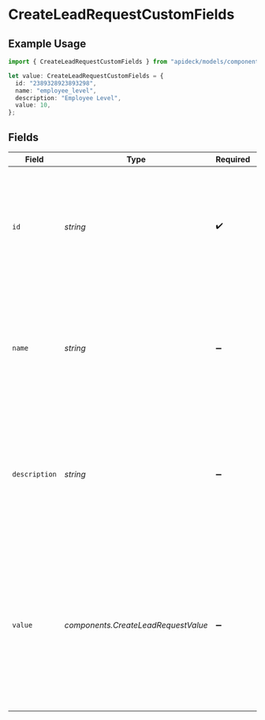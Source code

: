 # CreateLeadRequestCustomFields

## Example Usage

```typescript
import { CreateLeadRequestCustomFields } from "apideck/models/components";

let value: CreateLeadRequestCustomFields = {
  id: "2389328923893298",
  name: "employee_level",
  description: "Employee Level",
  value: 10,
};
```

## Fields

| Field                                                                                                                                                                                                                                                                                                          | Type                                                                                                                                                                                                                                                                                                           | Required                                                                                                                                                                                                                                                                                                       | Description                                                                                                                                                                                                                                                                                                    | Example                                                                                                                                                                                                                                                                                                        |
| -------------------------------------------------------------------------------------------------------------------------------------------------------------------------------------------------------------------------------------------------------------------------------------------------------------- | -------------------------------------------------------------------------------------------------------------------------------------------------------------------------------------------------------------------------------------------------------------------------------------------------------------- | -------------------------------------------------------------------------------------------------------------------------------------------------------------------------------------------------------------------------------------------------------------------------------------------------------------- | -------------------------------------------------------------------------------------------------------------------------------------------------------------------------------------------------------------------------------------------------------------------------------------------------------------- | -------------------------------------------------------------------------------------------------------------------------------------------------------------------------------------------------------------------------------------------------------------------------------------------------------------- |
| `id`                                                                                                                                                                                                                                                                                                           | *string*                                                                                                                                                                                                                                                                                                       | :heavy_check_mark:                                                                                                                                                                                                                                                                                             | A mandatory unique identifier for each custom field, ensuring that each field can be distinctly referenced and managed. This ID is crucial for updating or retrieving specific custom field data.                                                                                                              | 2389328923893298                                                                                                                                                                                                                                                                                               |
| `name`                                                                                                                                                                                                                                                                                                         | *string*                                                                                                                                                                                                                                                                                                       | :heavy_minus_sign:                                                                                                                                                                                                                                                                                             | The name assigned to the custom field, which provides a human-readable label for the data it represents. This name is optional but recommended for clarity and ease of use when managing custom fields.                                                                                                        | employee_level                                                                                                                                                                                                                                                                                                 |
| `description`                                                                                                                                                                                                                                                                                                  | *string*                                                                                                                                                                                                                                                                                                       | :heavy_minus_sign:                                                                                                                                                                                                                                                                                             | Additional information or context about the custom field, aiding in understanding its purpose and usage. This description is optional and can help clarify the field's role within the lead's data structure.                                                                                                  | Employee Level                                                                                                                                                                                                                                                                                                 |
| `value`                                                                                                                                                                                                                                                                                                        | *components.CreateLeadRequestValue*                                                                                                                                                                                                                                                                            | :heavy_minus_sign:                                                                                                                                                                                                                                                                                             | The custom_fields.value property is used to store additional information specific to the lead that does not fit into standard fields. This allows for greater flexibility in capturing unique data points relevant to your business needs. It is optional and can be left empty if no custom data is required. |                                                                                                                                                                                                                                                                                                                |